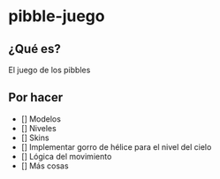# pibble-juego

## ¿Qué es?

El juego de los pibbles

## Por hacer
- [] Modelos
- [] Niveles
- [] Skins
- [] Implementar gorro de hélice para el nivel del cielo
- [] Lógica del movimiento
- [] Más cosas
